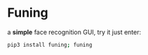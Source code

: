 # Funing  
a **simple** face recognition GUI, try it just enter:  
```bash
pip3 install funing; funing
```